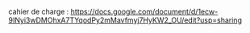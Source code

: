 cahier de charge : https://docs.google.com/document/d/1ecw-9INyi3wDMOhxA7TYqodPy2mMavfmyj7HyKW2_OU/edit?usp=sharing